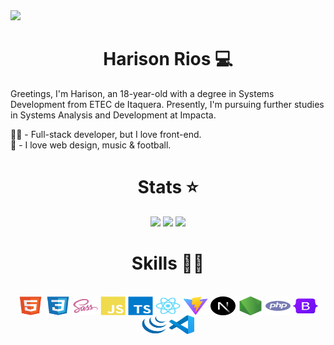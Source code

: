 <img src="https://lh3.googleusercontent.com/pw/AP1GczPdmvzvq_Hxu6bb6tvAhOZe9WFDqfQH6sy3SbJumvOCtWhRj6J4zGu5-T3bIIUOPeUdUFsaImxyNmb9XSx8rSZr-gZUBTsWMYQQc7gD05J987EJ8k_SgPyIEaoohf6bqvZ7P-Mat0i-Deg5H9Vwaa2XbbY9CwsG2B4nXnYPaCowhzRCsKuMK-q4Q4gpA8auQ_tf4Ds2aO6Xix4eAVbeQiQ9eXEhjmeNoHIOtDPnPJH_j-qv3q_oFy1yxwZ4SbaVhKJlgoElWs6YH-OAJSuhZz-eYgpVkkdl-edU8S6KQAZSiARnrJr2CRYhsH59US0qpucim6YWBz_7ldL5Jn5xbKyv1GPsJM95hqLrSqThU4jvEGMRaTJOZqxPbGybhV1xV_Jd8qWXF94f1LPAxch9trGgDCW0ljhoOdBrrjsRK2jJaC3KGA8_DvqgNTV9WfcxMw8tVXzEHFhz2Xlv7LWAJmakHnXsfqex_6aL_DR6R-mDDG71rQQVH3S13jUSrsQSRsnCYQFdtuHZxndrvPxZlEh50k79KbCCnrhXJo0iRuVC_lllKjbCPdDMu8VXK0pG9iehn8iEEFO1fwUVqOsnoayLen-kE6XzJNo-8tEoCAc_UkwNapupRq77JfVUTt6i89Dk5_8SV9gD8hVCm1-Ltu0-9t6nG3e3B8AZ8F4hxtF3u4HcQNLoCz_PEmO46W22tsua8uKcnUAQZF-zHsj9qg94Ngqbd-dqvryp8rnl3Qo9zzLUTUJrCqL2LgHOduVGaTzmg806ik19oDPOk_T5T14WQhXUrds1dwquHUIg6hZo86vZBQLPkCQtVPfMGv7mHrflJvxHP0jOLldk1d_yVVXToWcMsG4aEDdMkbTqP9n_vK2U4Mm7k9gLkvyS2E3UqF7Flupmq7a1FURN80-sbcbpqZNK_vLddUHldUaUVsnBGH8_v6NV2Kw_jCPdOgTwZXzJRLWopZfHt0W0VBtVj3DVQOAeBOzEjPRiEy4xx0TVWAf3xEOdtHW4KEjBwqxQGiCYsNHPz6XZHJBwkq4LvmdoillnmASF5nHDBqV3YDArqWCsxSjVYofiRUVlzzavvoIZFqAF1luHUDjJRiY_dOMVYCR4iBMROehkfuA0aWs=w1500-h500-s-no-gm?authuser=0">

<h1 align="center"> Harison Rios 💻 </h1>

Greetings, I'm Harison, an 18-year-old with a degree in Systems Development from ETEC de Itaquera. Presently, I'm pursuing further studies in Systems Analysis and Development at Impacta.

👨‍💻 - Full-stack developer, but I love front-end. <br>
📱 - I love web design, music & football. <br>


<h1 align="center"> Stats ⭐  </h1>

<div align="center">
<img height="150em" src="https://github-readme-stats.vercel.app/api?username=harisonrios&show_icons=true&theme=holi"/> 
<img height="150em" src="https://github-readme-stats.vercel.app/api/top-langs/?username=harisonrios&hide_progress=true&theme=holi"/>
<img height="150em" src="https://github-readme-stats.vercel.app/api/top-langs/?username=harisonrios&theme=holi"/>
</div>


<h1 align="center"> Skills 👨‍💻 </h1>
   <div style="display: inline_block" align="center"><br>
   <img align="center" alt=HTML" height="30" width="40" src="https://raw.githubusercontent.com/devicons/devicon/master/icons/html5/html5-original.svg">
   <img align="center" alt=CSS" height="30" width="40" src="https://raw.githubusercontent.com/devicons/devicon/master/icons/css3/css3-original.svg">
   <img align="center" alt=SASS" height="30" width="40" src="https://raw.githubusercontent.com/devicons/devicon/master/icons/sass/sass-original.svg">
   <img align="center" alt=JS" height="30" width="40" src="https://raw.githubusercontent.com/devicons/devicon/master/icons/javascript/javascript-plain.svg">
   <img align="center" alt="TS" height="30" width="40" src="https://raw.githubusercontent.com/devicons/devicon/master/icons/typescript/typescript-original.svg">
   <img align="center" alt="ReactJS" height="30" width="40" src="https://raw.githubusercontent.com/devicons/devicon/master/icons/react/react-original.svg">
   <img align="center" alt="ViteJS" height="30" width="40" src="https://raw.githubusercontent.com/devicons/devicon/master/icons/vitejs/vitejs-original.svg">
   <img align="center" alt="NextJS" height="30" width="40" src="https://raw.githubusercontent.com/devicons/devicon/master/icons/nextjs/nextjs-original.svg">
   <img align="center" alt="Node.JS" height="30" width="40" src="https://raw.githubusercontent.com/devicons/devicon/master/icons/nodejs/nodejs-original.svg">
   <img align="center" alt=PHP" height="30" width="40" src="https://raw.githubusercontent.com/devicons/devicon/master/icons/php/php-plain.svg">
   <img align="center" alt=Bootstrap" height="30" width="40" src="https://raw.githubusercontent.com/devicons/devicon/master/icons/bootstrap/bootstrap-original.svg">
   <img align="center" alt=Jquerry" height="30" width="40" src="https://raw.githubusercontent.com/devicons/devicon/master/icons/jquery/jquery-original.svg">
   <img align="center" alt=VSCode" height="30" width="40" src="https://raw.githubusercontent.com/devicons/devicon/master/icons/vscode/vscode-original.svg">
   </div>







